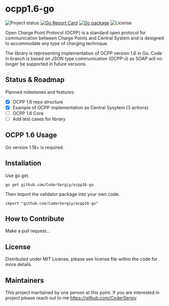 ocpp1.6-go
=================
![Project status](https://img.shields.io/badge/version-0.1.1-green.svg)
[![Go Report Card](https://goreportcard.com/badge/github.com/CoderSergiy/ocpp16-go)](https://goreportcard.com/report/github.com/CoderSergiy/ocpp16-go)
[![Go package](https://github.com/CoderSergiy/ocpp16-go/actions/workflows/go.yml/badge.svg?branch=main&event=push)](https://github.com/CoderSergiy/ocpp16-go/actions/workflows/go.yml)
![License](https://img.shields.io/dub/l/vibe-d.svg)

Open Charge Point Protocol (OCPP) is a standard open protocol for communication between Charge Points and Central System and is designed to accommodate any type of charging technique. 

The library is representing implementation of OCPP version 1.6 in Go.
Code in branch is based on JSON type communication (OCPP-J) as SOAP will no longer be supported in future versions.

## Status & Roadmap

Planned milestones and features:

- [x] OCPP 1.6 repo structure
- [x] Example of OCPP implementation as Central Sysytem (3 actions)
- [ ] OCPP 1.6 Core
- [ ] Add test cases for library

## OCPP 1.6 Usage

Go version 1.18+ is required.

Installation
------------

Use go get.

	go get github.com/CoderSergiy/ocpp16-go

Then import the validator package into your own code.

	import "github.com/CoderSergiy/ocpp16-go"


How to Contribute
------

Make a pull request...

License
-------
Distributed under MIT License, please see license file within the code for more details.

Maintainers
-----------
This project mantained by one person at this point.
If you are interested in project please reach out to me https://github.com/CoderSergiy
